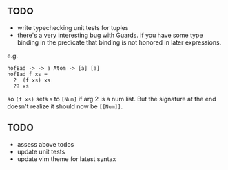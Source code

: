 ## TODO

- write typechecking unit tests for tuples
- there's a very interesting bug with Guards. if you have some type binding in the predicate that binding is not honored in later expressions.

e.g.
```
hofBad -> -> a Atom -> [a] [a]
hofBad f xs =
  ?  (f xs) xs
  ?? xs
```

so `(f xs)` sets `a` to `[Num]` if arg 2 is a num list. But the signature at the end doesn't realize it should now be `[[Num]]`.


## TODO
- assess above todos
- update unit tests
- update vim theme for latest syntax
